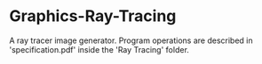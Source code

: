 # Graphics-Ray-Tracing

A ray tracer image generator.
Program operations are described in 'specification.pdf' inside the 'Ray Tracing' folder.
